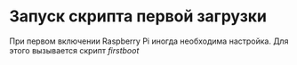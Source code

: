 # Запуск скрипта первой загрузки

При первом включении Raspberry Pi иногда необходима настройка. Для этого вызывается скрипт _firstboot_